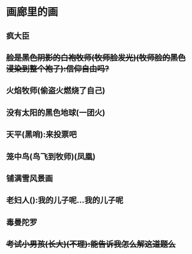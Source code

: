 # 画廊里的画

## 疯大臣

## ~~脸是黑色阴影的白袍牧师(牧师脸发光)(牧师脸的黑色浸染到整个袍子):信仰自由吗?~~

## 火焰牧师(偷盗火燃烧了自己)

## 没有太阳的黑色地球(一团火)

## 天平(黑哨):来投票吧

## 笼中鸟(鸟飞到牧师)(凤凰)

## 铺满雪风景画

## 老妇人():我的儿子呢...我的儿子呢

## 毒曼陀罗

## ~~考试小男孩(长大)(不理):能告诉我怎么解这道题么~~
